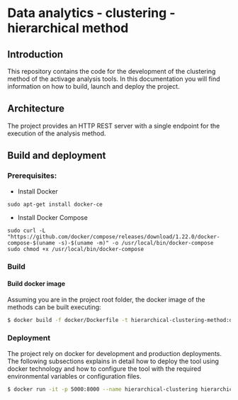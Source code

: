 # Data analytics - clustering - hierarchical method

## Introduction
This repository contains the code for the development of the clustering method of the activage analysis tools. 
In this documentation you will find information on how to build, launch and deploy the project.

## Architecture
The project provides an HTTP REST server with a single endpoint for the execution of the analysis method.

## Build and deployment

### Prerequisites:
- Install Docker
````
sudo apt-get install docker-ce
````
- Install Docker Compose
````
sudo curl -L "https://github.com/docker/compose/releases/download/1.22.0/docker-compose-$(uname -s)-$(uname -m)" -o /usr/local/bin/docker-compose
sudo chmod +x /usr/local/bin/docker-compose
````

### Build

#### Build docker image
Assuming you are in the project root folder, the docker image of the methods can be built executing:

```bash
$ docker build -f docker/Dockerfile -t hierarchical-clustering-method:develop .
```

### Deployment
The project rely on docker for development and production deployments. The following subsections explains in detail how to 
deploy the tool using docker technology and how to configure the tool with the required environmental variables or configuration files.

```bash
$ docker run -it -p 5000:8000 --name hierarchical-clustering hierarchical-clustering-method:develop
```
